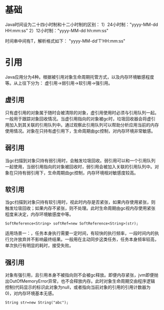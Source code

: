 # 基础

Java时间设为二十四小时制和十二小时制的区别：
1）24小时制："yyyy-MM-dd HH:mm:ss"
2）12小时制："yyyy-MM-dd hh:mm:ss"

时间串中间有T，解析格式如下：
"yyyy-MM-dd'T'HH:mm:ss"

# 引用
Java应用分为4种。根据被引用对象生命周期托管方式，以及内存环境敏感程度等。从上往下分为：
虚引用->弱引用->软引用->强引用。

## 虚引用
只有虚引用的对象属于随时会被清除的对象，虚引用使用时必须与引用队列一起。一般用于跟踪对象回收情况。当虚引用指向的对象被gc时，垃圾回收器会将虚引用加入到其关联的引用队列中。通过观察此引用队列可以帮助分析应用当前的内存使用情况。对象在只持有虚引用下，生命周期由gc控制，对内存环境非常敏感。
## 弱引用
当gc扫描到对象只持有弱引用时，会触发垃圾回收。弱引用可以和一个引用队列一起使用，当弱引用指向的对象被回收时，弱引用会被加入关联的引用队列中。对象在只持有弱引用下，生命周期由gc控制，内存环境相对敏感度较高。
## 软引用
当gc扫描到对象只持有软引用时，视此时内存是否紧张，如果内存使用紧张，则触发垃圾回收；如果内存不紧张，则不处理。此时生命周期由gc视内存使用紧张程度来决定，内存环境敏感度中等。
```
SoftReference<String> softRef=new SoftReference<String>(str);
```
适用场景一：，任务本身执行需要一定时间，有较快的执行频率，一段时间内的执行允许放弃并不影响最终结果。一般用在主动同步这类任务，任务本身频率较高，单次执行有明显的耗时，接受失败。
## 强引用
对象有强引用，且引用本身不被指向则不会被gc释放。即便内存紧张，jvm即便抛出OutOfMemoryError异常，也不会释放内存。此时对象生命周期交由程序逻辑控制(代码显示的标识此对象为null，或者指向当前对象的引用的引用计数器为0)，对内存环境基本无感。
```
String str=new String("abc");
```
